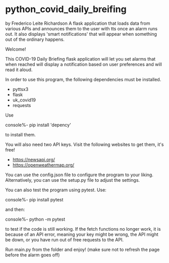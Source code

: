 # python_covid_daily_breifing
by Frederico Leite Richardson
A flask application that loads data from various APIs and announces them to the user with tts once an alarm runs out. It also displays 'smart notifications' that will appear when something out of the ordinary happens.

Welcome!

This COVID-19 Daily Briefing flask application will let you set
alarms that when reached will display a notification based on user
preferences and will read it aloud.

In order to use this program, the following dependencies must be installed.

- pyttsx3
- flask
- uk_covid19
- requests

Use

console%- pip install 'depency'

to install them.

You will also need two API keys. Visit the following websites to get them, it's free!

- https://newsapi.org/
- https://openweathermap.org/

You can use the config.json file to configure the program to your liking.
Alternatively, you can use the setup.py file to adjust the settings.

You can also test the program using pytest. Use:

console%- pip install pytest

and then:

console%- python -m pytest

to test if the code is still working. If the fetch functions no longer work,
it is because of an API error, meaning your key might be wrong, the API might
be down, or you have run out of free requests to the API.

Run main.py from the folder and enjoy!
(make sure not to refresh the page before the alarm goes off)

